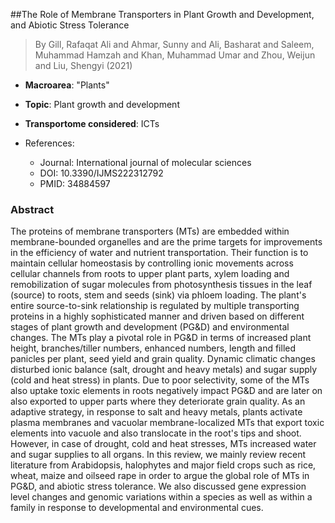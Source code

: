 ##The Role of Membrane Transporters in Plant Growth and Development, and Abiotic Stress Tolerance

> By Gill, Rafaqat Ali and Ahmar, Sunny and Ali, Basharat and Saleem, Muhammad Hamzah and Khan, Muhammad Umar and Zhou, Weijun and Liu, Shengyi (2021)

- **Macroarea**: "Plants"
- **Topic**: Plant growth and development
- **Transportome considered**: ICTs

- References:
  - Journal: International journal of molecular sciences
  - DOI: 10.3390/IJMS222312792
  - PMID: 34884597

### Abstract

The proteins of membrane transporters (MTs) are embedded within membrane-bounded organelles and are the prime targets for improvements in the efficiency of water and nutrient transportation. Their function is to maintain cellular homeostasis by controlling ionic movements across cellular channels from roots to upper plant parts, xylem loading and remobilization of sugar molecules from photosynthesis tissues in the leaf (source) to roots, stem and seeds (sink) via phloem loading. The plant's entire source-to-sink relationship is regulated by multiple transporting proteins in a highly sophisticated manner and driven based on different stages of plant growth and development (PG&D) and environmental changes. The MTs play a pivotal role in PG&D in terms of increased plant height, branches/tiller numbers, enhanced numbers, length and filled panicles per plant, seed yield and grain quality. Dynamic climatic changes disturbed ionic balance (salt, drought and heavy metals) and sugar supply (cold and heat stress) in plants. Due to poor selectivity, some of the MTs also uptake toxic elements in roots negatively impact PG&D and are later on also exported to upper parts where they deteriorate grain quality. As an adaptive strategy, in response to salt and heavy metals, plants activate plasma membranes and vacuolar membrane-localized MTs that export toxic elements into vacuole and also translocate in the root's tips and shoot. However, in case of drought, cold and heat stresses, MTs increased water and sugar supplies to all organs. In this review, we mainly review recent literature from Arabidopsis, halophytes and major field crops such as rice, wheat, maize and oilseed rape in order to argue the global role of MTs in PG&D, and abiotic stress tolerance. We also discussed gene expression level changes and genomic variations within a species as well as within a family in response to developmental and environmental cues.
